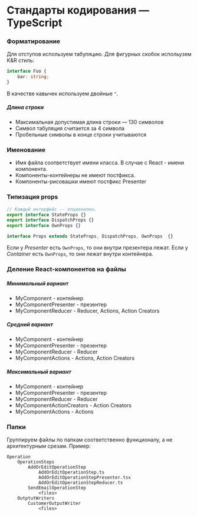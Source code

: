# Стандарты кодирования — TypeScript

### Форматирование
Для отступов используем табуляцию.
Для фигурных скобок испольузем K&R стиль:
```typescript
interface Foo {
    bar: string;
}
```
В качестве кавычек используем двойные `"`.

##### Длина строки
- Максимальная допустимая длина строки — 130 символов
- Символ табуляция считается за 4 символа
- Пробельные символы в конце строки учитываются

### Именование
- Имя файла соответствует имени класса. В случае с React - имени компонента.
- Компоненты-контейнеры не имеют постфикса.
- Компоненты-рисовашки имеют постфикс Presenter

### Типизация props
```typescript
// Каждый интерфейс -- опционален.
export interface StateProps {}
export interface DispatchProps {}
export interface OwnProps {}

interface Props extends StateProps, DispatchProps, OwnProps  {}
```
Если у _Presenter_ есть `OwnProps`, то они внутри презентера лежат.
Если у _Container_ есть `OwnProps`, то они лежат внутри контейнера.

### Деление React-компонентов на файлы
##### Минимальный вариант
- MyComponent - контейнер
- MyComponentPresenter - презентер
- MyComponentReducer - Reducer, Actions, Action Creators
##### Средний вариант
- MyComponent - контейнер
- MyComponentPresenter - презентер
- MyComponentReducer - Reducer
- MyComponentActions - Actions, Action Creators
##### Максимальный вариант
- MyComponent - контейнер
- MyComponentPresenter - презентер
- MyComponentReducer - Reducer
- MyComponentActionCreators - Action Creators
- MyComponentActions - Actions

### Папки
Группируем файлы по папкам соответственно функционалу, а не архитектурным срезам. Пример:
```
Operation
    OperationSteps
        AddOrEditOperationStep
            AddOrEditOperationStep.ts
            AddOrEditOperationStepPresenter.tsx
            AddOrEditOperationStepReducer.ts
        SendEmailOperationStep
            <files>
    OutptutWriters
        CustomerOutputWriter
            <files>
 ```

